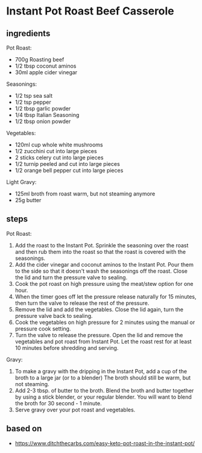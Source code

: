 # Instant Pot Roast Beef Casserole

## ingredients

Pot Roast:

- 700g Roasting beef
- 1/2 tbsp coconut aminos
- 30ml apple cider vinegar

Seasonings:

- 1/2 tsp sea salt
- 1/2 tsp pepper
- 1/2 tbsp garlic powder
- 1/4 tbsp Italian Seasoning
- 1/2 tbsp onion powder

Vegetables:

- 120ml cup whole white mushrooms
- 1/2 zucchini cut into large pieces
- 2 sticks celery cut into large pieces
- 1/2 turnip peeled and cut into large pieces
- 1/2 orange bell pepper cut into large pieces

Light Gravy:

- 125ml broth from roast warm, but not steaming anymore
- 25g butter

## steps

Pot Roast:

1. Add the roast to the Instant Pot. Sprinkle the seasoning over the roast and then rub them into the roast so that the roast is covered with the seasonings.
2. Add the cider vinegar and coconut aminos to the Instant Pot. Pour them to the side so that it doesn't wash the seasonings off the roast. Close the lid and turn the pressure valve to sealing.
3. Cook the pot roast on high pressure using the meat/stew option for one hour.
4. When the timer goes off let the pressure release naturally for 15 minutes, then turn the valve to release the rest of the pressure.
5. Remove the lid and add the vegetables. Close the lid again, turn the pressure valve back to sealing.
6. Cook the vegetables on high pressure for 2 minutes using the manual or pressure cook setting.
7. Turn the valve to release the pressure. Open the lid and remove the vegetables and pot roast from Instant Pot. Let the roast rest for at least 10 minutes before shredding and serving.

Gravy:

1. To make a gravy with the dripping in the Instant Pot, add a cup of the broth to a large jar (or to a blender) The broth should still be warm, but not steaming.
2. Add 2-3 tbsp. of butter to the broth. Blend the broth and butter together by using a stick blender, or your regular blender. You will want to blend the broth for 30 second - 1 minute.
3. Serve gravy over your pot roast and vegetables.

## based on

- https://www.ditchthecarbs.com/easy-keto-pot-roast-in-the-instant-pot/
